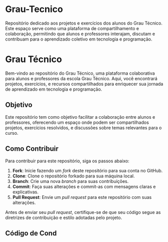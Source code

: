 # Grau-Tecnico

Repositório dedicado aos projetos e exercícios dos alunos do Grau Técnico. Este espaço serve como uma plataforma de compartilhamento e colaboração, permitindo que alunos e professores interajam, discutam e contribuam para o aprendizado coletivo em tecnologia e programação.


# Grau Técnico

Bem-vindo ao repositório do Grau Técnico, uma plataforma colaborativa para alunos e professores da escola Grau Técnico. Aqui, você encontrará projetos, exercícios, e recursos compartilhados para enriquecer sua jornada de aprendizado em tecnologia e programação.

## Objetivo

Este repositório tem como objetivo facilitar a colaboração entre alunos e professores, oferecendo um espaço onde podem ser compartilhados projetos, exercícios resolvidos, e discussões sobre temas relevantes para o curso.

## Como Contribuir

Para contribuir para este repositório, siga os passos abaixo:

1. **Fork**: Inicie fazendo um *fork* deste repositório para sua conta no GitHub.
2. **Clone**: Clone o repositório forkado para sua máquina local.
3. **Branch**: Crie uma nova *branch* para suas contribuições.
4. **Commit**: Faça suas alterações e commit-as com mensagens claras e explicativas.
5. **Pull Request**: Envie um *pull request* para este repositório com suas alterações.

Antes de enviar seu *pull request*, certifique-se de que seu código segue as diretrizes de contribuição e estilo adotadas pelo projeto.

## Código de Cond
